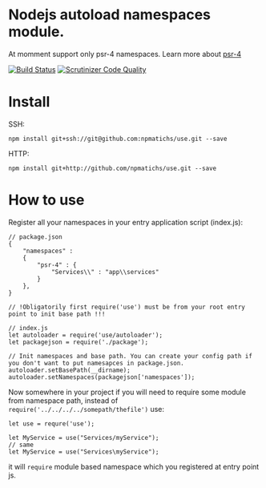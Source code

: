 # Nodejs autoload namespaces module.

At momment support only psr-4 namespaces. Learn more about [psr-4](http://www.php-fig.org/psr/psr-4/)

[![Build Status](https://scrutinizer-ci.com/g/npmatichs/use/badges/build.png?b=master)](https://scrutinizer-ci.com/g/npmatichs/use/build-status/master)
[![Scrutinizer Code Quality](https://scrutinizer-ci.com/g/npmatichs/use/badges/quality-score.png?b=master)](https://scrutinizer-ci.com/g/npmatichs/use/?branch=master)

# Install

SSH: 
``` 
npm install git+ssh://git@github.com:npmatichs/use.git --save
```

HTTP:

```
npm install git+http://github.com/npmatichs/use.git --save
```

# How to use

Register all your namespaces in your entry application script (index.js):
```
// package.json
{
	"namespaces" : 
	{
	    "psr-4" : {
	      	"Services\\" : "app\\services"
	    }
  	},
}

// !Obligatorily first require('use') must be from your root entry point to init base path !!!

// index.js
let autoloader = require('use/autoloader');
let packagejson = require('./package');

// Init namespaces and base path. You can create your config path if you don't want to put namesapces in package.json.
autoloader.setBasePath(__dirname);
autoloader.setNamespaces(packagejson['namespaces']);

``` 

Now somewhere in your project if you will need to require some module from namespace path, instead of ``` require('../../../../somepath/thefile')``` use:

```
let use = requre('use');

let MyService = use("Services/myService");
// same
let MyService = use("Services\myService");

```
it will ```require``` module based namespace which you registered at entry point js.